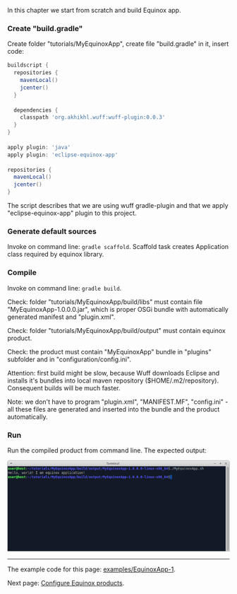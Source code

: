 In this chapter we start from scratch and build Equinox app.

### Create "build.gradle"

Create folder "tutorials/MyEquinoxApp", create file "build.gradle" in it, insert code:

```groovy
buildscript {
  repositories {
    mavenLocal()
    jcenter()
  }
  
  dependencies {
    classpath 'org.akhikhl.wuff:wuff-plugin:0.0.3'
  }
}

apply plugin: 'java'
apply plugin: 'eclipse-equinox-app'

repositories {
  mavenLocal()
  jcenter()
}
```

The script describes that we are using wuff gradle-plugin
and that we apply "eclipse-equinox-app" plugin to this project.

### Generate default sources

Invoke on command line: `gradle scaffold`. Scaffold task creates Application class required by equinox library.

### Compile

Invoke on command line: `gradle build`.

Check: folder "tutorials/MyEquinoxApp/build/libs" must contain file "MyEquinoxApp-1.0.0.0.jar", which is proper OSGi bundle with automatically generated manifest and "plugin.xml".

Check: folder "tutorials/MyEquinoxApp/build/output" must contain equinox product.

Check: the product must contain "MyEquinoxApp" bundle in "plugins" subfolder and in "configuration/config.ini".

Attention: first build might be slow, because Wuff downloads Eclipse and installs it's bundles into local maven repository ($HOME/.m2/repository). Consequent builds will be much faster.

Note: we don't have to program "plugin.xml", "MANIFEST.MF", "config.ini" - all these files are generated and inserted into the bundle and the product automatically.

### Run

Run the compiled product from command line. The expected output:
 
 ![EquinoxApp-1-run-1](images/EquinoxApp-1-run-1.png "EquinoxApp-1-run-1")

---

The example code for this page: [examples/EquinoxApp-1](../tree/master/examples/EquinoxApp-1).

Next page: [Configure Equinox products](Configure-Equinox-products).